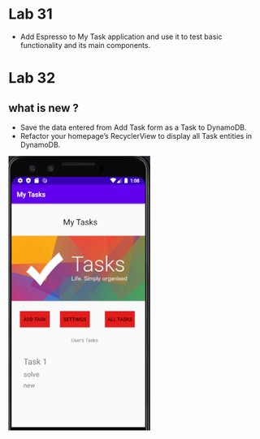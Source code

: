 # Lab 31

- Add Espresso to My Task application and use it to test basic functionality and its main components.

# Lab 32

## what is new ?

- Save the data entered from Add Task form as a Task to DynamoDB.
- Refactor your homepage’s RecyclerView to display all Task entities in DynamoDB.

![](https://github.com/AyaaBe95/TaskMaster/blob/main/images/nav.PNG)

